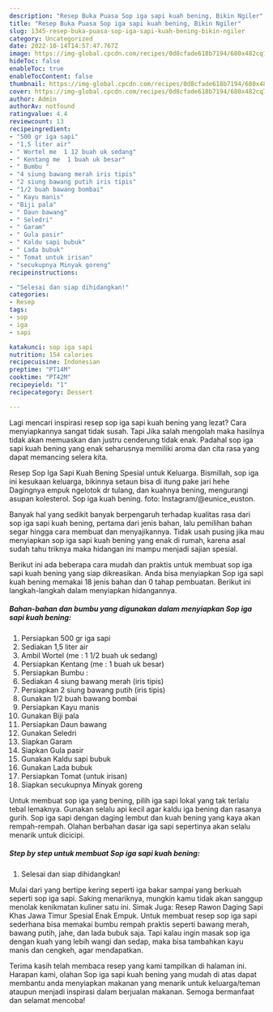 ```yaml
---
description: "Resep Buka Puasa Sop iga sapi kuah bening, Bikin Ngiler"
title: "Resep Buka Puasa Sop iga sapi kuah bening, Bikin Ngiler"
slug: 1345-resep-buka-puasa-sop-iga-sapi-kuah-bening-bikin-ngiler
category: Uncategorized
date: 2022-10-14T14:57:47.767Z
image: https://img-global.cpcdn.com/recipes/0d8cfade618b7194/680x482cq70/sop-iga-sapi-kuah-bening-foto-resep-utama.jpg
hideToc: false
enableToc: true
enableTocContent: false
thumbnail: https://img-global.cpcdn.com/recipes/0d8cfade618b7194/680x482cq70/sop-iga-sapi-kuah-bening-foto-resep-utama.jpg
cover: https://img-global.cpcdn.com/recipes/0d8cfade618b7194/680x482cq70/sop-iga-sapi-kuah-bening-foto-resep-utama.jpg
author: Admin
authorAv: notfound
ratingvalue: 4.4
reviewcount: 13
recipeingredient:
- "500 gr iga sapi"
- "1,5 liter air"
- " Wortel me  1 12 buah uk sedang"
- " Kentang me  1 buah uk besar"
- " Bumbu "
- "4 siung bawang merah iris tipis"
- "2 siung bawang putih iris tipis"
- "1/2 buah bawang bombai"
- " Kayu manis"
- "Biji pala"
- " Daun bawang"
- " Seledri"
- " Garam"
- " Gula pasir"
- " Kaldu sapi bubuk"
- " Lada bubuk"
- " Tomat untuk irisan"
- "secukupnya Minyak goreng"
recipeinstructions:

- "Selesai dan siap dihidangkan!"
categories:
- Resep
tags:
- sop
- iga
- sapi

katakunci: sop iga sapi 
nutrition: 154 calories
recipecuisine: Indonesian
preptime: "PT14M"
cooktime: "PT42M"
recipeyield: "1"
recipecategory: Dessert

---
```



Lagi mencari inspirasi resep sop iga sapi kuah bening yang lezat? Cara menyiapkannya sangat tidak susah. Tapi Jika salah mengolah maka hasilnya tidak akan memuaskan dan justru cenderung tidak enak. Padahal sop iga sapi kuah bening yang enak seharusnya memiliki aroma dan cita rasa yang dapat memancing selera kita.


Resep Sop Iga Sapi Kuah Bening Spesial untuk Keluarga. Bismillah, sop iga ini kesukaan keluarga, bikinnya setaun bisa di itung pake jari hehe Dagingnya empuk ngelotok dr tulang, dan kuahnya bening, mengurangi asupan kolesterol. Sop iga kuah bening. foto: Instagram/@eunice_euston.

Banyak hal yang sedikit banyak berpengaruh terhadap kualitas rasa dari sop iga sapi kuah bening, pertama dari jenis bahan, lalu pemilihan bahan segar hingga cara membuat dan menyajikannya. Tidak usah pusing jika mau menyiapkan sop iga sapi kuah bening yang enak di rumah, karena asal sudah tahu triknya maka hidangan ini mampu menjadi sajian spesial.


Berikut ini ada beberapa cara mudah dan praktis untuk membuat sop iga sapi kuah bening yang siap dikreasikan. Anda bisa menyiapkan Sop iga sapi kuah bening memakai 18 jenis bahan dan 0 tahap pembuatan. Berikut ini langkah-langkah dalam menyiapkan hidangannya.

<!--inarticleads1-->

##### Bahan-bahan dan bumbu yang digunakan dalam menyiapkan Sop iga sapi kuah bening:

1. Persiapkan 500 gr iga sapi
1. Sediakan 1,5 liter air
1. Ambil  Wortel (me : 1 1/2 buah uk sedang)
1. Persiapkan  Kentang (me : 1 buah uk besar)
1. Persiapkan  Bumbu :
1. Sediakan 4 siung bawang merah (iris tipis)
1. Persiapkan 2 siung bawang putih (iris tipis)
1. Gunakan 1/2 buah bawang bombai
1. Persiapkan  Kayu manis
1. Gunakan Biji pala
1. Persiapkan  Daun bawang
1. Gunakan  Seledri
1. Siapkan  Garam
1. Siapkan  Gula pasir
1. Gunakan  Kaldu sapi bubuk
1. Gunakan  Lada bubuk
1. Persiapkan  Tomat (untuk irisan)
1. Siapkan secukupnya Minyak goreng


Untuk membuat sop iga yang bening, pilih iga sapi lokal yang tak terlalu tebal lemaknya. Gunakan selalu api kecil agar kaldu iga bening dan rasanya gurih. Sop iga sapi dengan daging lembut dan kuah bening yang kaya akan rempah-rempah. Olahan berbahan dasar iga sapi sepertinya akan selalu menarik untuk dicicipi. 

<!--inarticleads2-->

##### Step by step untuk membuat Sop iga sapi kuah bening:


1. Selesai dan siap dihidangkan!

Mulai dari yang bertipe kering seperti iga bakar sampai yang berkuah seperti sop iga sapi. Saking menariknya, mungkin kamu tidak akan sanggup menolak kenikmatan kuliner satu ini. Simak Juga: Resep Rawon Daging Sapi Khas Jawa Timur Spesial Enak Empuk. Untuk membuat resep sop iga sapi sederhana bisa memakai bumbu rempah praktis seperti bawang merah, bawang putih, jahe, dan lada bubuk saja. Tapi kalau ingin masak sop iga dengan kuah yang lebih wangi dan sedap, maka bisa tambahkan kayu manis dan cengkeh, agar mendapatkan. 

Terima kasih telah membaca resep yang kami tampilkan di halaman ini. Harapan kami, olahan Sop iga sapi kuah bening yang mudah di atas dapat membantu anda menyiapkan makanan yang menarik untuk keluarga/teman ataupun menjadi inspirasi dalam berjualan makanan. Semoga bermanfaat dan selamat mencoba!
